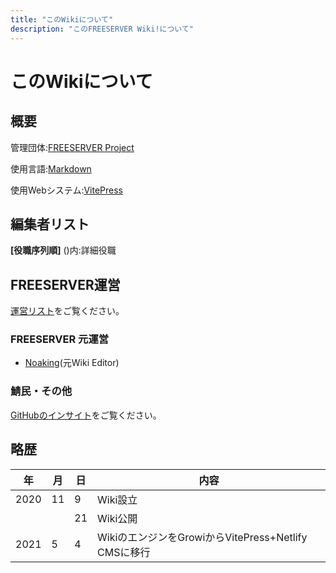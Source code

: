 ```yaml
---
title: "このWikiについて"
description: "このFREESERVER Wiki!について"
---
```


# このWikiについて

## 概要

管理団体:[FREESERVER Project](about-project)

使用言語:[Markdown](https://ja.wikipedia.org/wiki/Markdown)

使用Webシステム:[VitePress](https://vitepress.vuejs.org)

## 編集者リスト

**[役職序列順]** ()内:詳細役職

## FREESERVER運営

[運営リスト](admins/)をご覧ください。

### FREESERVER 元運営

- [Noaking](admins/noaking)(元Wiki Editor)

### 鯖民・その他

[GitHubのインサイト](https://github.com/freeserverproject/freeserver-wiki/graphs/contributors)をご覧ください。

## 略歴

| 年  | 月  | 日  | 内容 |
| -------- | ------- | ------- | -------- |
|   2020   |11| 9 |   Wiki設立   |
|              |    |21|  Wiki公開  |
|   2021   |    5    |     4   |   WikiのエンジンをGrowiからVitePress+Netlify CMSに移行  |

